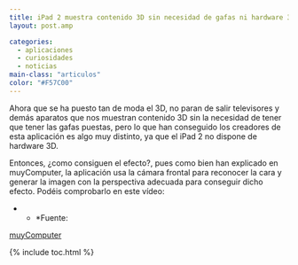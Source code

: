 ```yaml
---
title: iPad 2 muestra contenido 3D sin necesidad de gafas ni hardware 3d
layout: post.amp

categories:
  - aplicaciones
  - curiosidades
  - noticias
main-class: "articulos"
color: "#F57C00"
---
```

<div class="iconews">
</div>

Ahora que se ha puesto tan de moda el 3D, no paran de salir televisores y demás aparatos que nos muestran contenido 3D sin la necesidad de tener que tener las gafas puestas, pero lo que han conseguido los creadores de esta aplicación es algo muy distinto, ya que el iPad 2 no dispone de hardware 3D.  

<!--ad-->

Entonces, ¿como consiguen el efecto?, pues como bien han explicado en muyComputer, la aplicación usa la cámara frontal para reconocer la cara y generar la imagen con la perspectiva adecuada para conseguir dicho efecto. Podéis comprobarlo en este vídeo:



* * *Fuente:


[muyComputer][1]</p>



 [1]: http://www.muycomputer.com/2011/04/12/ipad-2-mostrando-contenidos-3d-sin-necesidad-de-gafas

{% include toc.html %}
